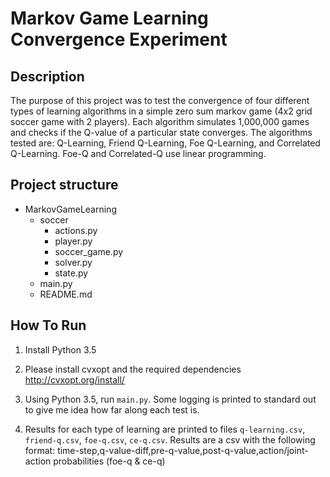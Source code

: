 # Markov Game Learning Convergence Experiment

## Description
The purpose of this project was to test the convergence of four different types of 
learning algorithms in a simple zero sum markov game (4x2 grid soccer game with 2 players).
Each algorithm simulates 1,000,000 games and checks if the Q-value of a particular state
converges. The algorithms tested are: Q-Learning, Friend Q-Learning, Foe Q-Learning, and Correlated Q-Learning.
Foe-Q and Correlated-Q use linear programming.


## Project structure
* MarkovGameLearning
    * soccer
        * actions.py
        * player.py
        * soccer_game.py
        * solver.py
        * state.py
    * main.py
    * README.md

## How To Run
1. Install Python 3.5

2. Please install cvxopt and the required dependencies
   http://cvxopt.org/install/

3. Using Python 3.5, run `main.py`. Some logging is printed to standard out to give me idea how far along each test is.

4. Results for each type of learning are printed to files `q-learning.csv`, `friend-q.csv`, `foe-q.csv`, `ce-q.csv`. 
   Results are a csv with the following format: time-step,q-value-diff,pre-q-value,post-q-value,action/joint-action probabilities (foe-q & ce-q)